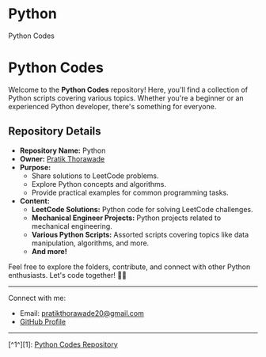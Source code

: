 # Python
Python Codes

# Python Codes

Welcome to the **Python Codes** repository! Here, you'll find a collection of Python scripts covering various topics. Whether you're a beginner or an experienced Python developer, there's something for everyone.

## Repository Details

- **Repository Name:** Python
- **Owner:** [Pratik Thorawade](https://github.com/Pratik-20/)
- **Purpose:**
    - Share solutions to LeetCode problems.
    - Explore Python concepts and algorithms.
    - Provide practical examples for common programming tasks.
- **Content:**
    - **LeetCode Solutions:** Python code for solving LeetCode challenges.
    - **Mechanical Engineer Projects:** Python projects related to mechanical engineering.
    - **Various Python Scripts:** Assorted scripts covering topics like data manipulation, algorithms, and more.
    - **And more!**

Feel free to explore the folders, contribute, and connect with other Python enthusiasts. Let's code together! 🐍🚀

---

Connect with me:
- Email: pratikthorawade20@gmail.com
- [GitHub Profile](https://github.com/Pratik-20/)

---

[^1^][1]: [Python Codes Repository](https://github.com/Pratik-20/Python)

